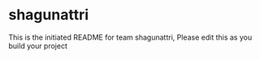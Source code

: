 # shagunattri
This is the initiated README for team shagunattri, Please edit this as you build your project
